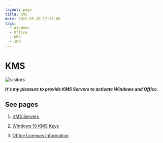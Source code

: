 ```yaml
---
layout: page
title: KMS
date: 2021-05-28 17:55:00
tags: 
  - Windows
  - Office
  - KMS
  - 激活
---
```

# KMS

![visitors](https://visitor-badge.laobi.icu/badge?page_id=tony-aptx4869.kms)

***It's my pleasure to provide KMS Servers to activate Windows and Office.***

## See pages

1. [KMS Servers](./kms_servers.html)

2. [Windows 10 KMS Keys](./windows_10_kms_keys.html)

3. [Office Licenses Information](./office_lcs_info.html)

